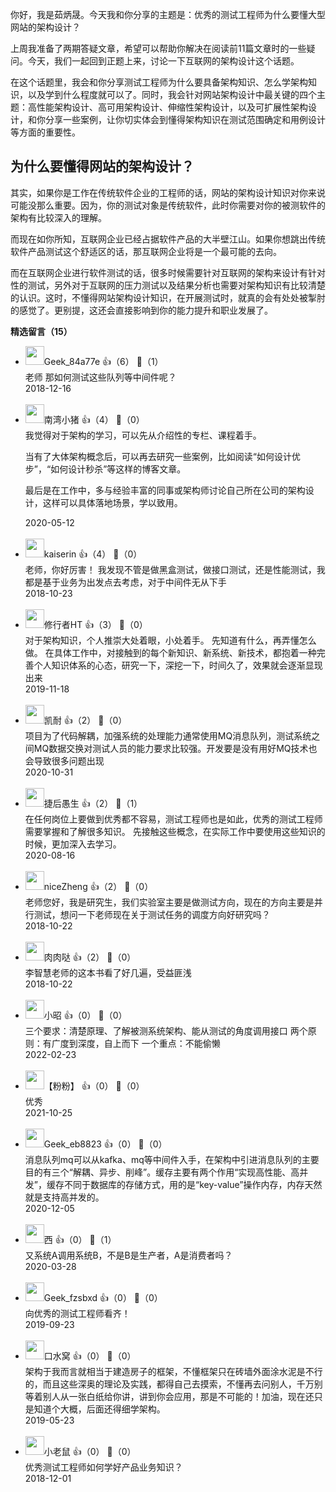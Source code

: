 你好，我是茹炳晟。今天我和你分享的主题是：优秀的测试工程师为什么要懂大型网站的架构设计？

上周我准备了两期答疑文章，希望可以帮助你解决在阅读前11篇文章时的一些疑问。今天，我们一起回到正题上来，讨论一下互联网的架构设计这个话题。

在这个话题里，我会和你分享测试工程师为什么要具备架构知识、怎么学架构知识，以及学到什么程度就可以了。同时，我会针对网站架构设计中最关键的四个主题：高性能架构设计、高可用架构设计、伸缩性架构设计，以及可扩展性架构设计，和你分享一些案例，让你切实体会到懂得架构知识在测试范围确定和用例设计等方面的重要性。

## 为什么要懂得网站的架构设计？

其实，如果你是工作在传统软件企业的工程师的话，网站的架构设计知识对你来说可能没那么重要。因为，你的测试对象是传统软件，此时你需要对你的被测软件的架构有比较深入的理解。

而现在如你所知，互联网企业已经占据软件产品的大半壁江山。如果你想跳出传统软件产品测试这个舒适区的话，那互联网企业将是一个最可能的去向。

而在互联网企业进行软件测试的话，很多时候需要针对互联网的架构来设计有针对性的测试，另外对于互联网的压力测试以及结果分析也需要对架构知识有比较清楚的认识。这时，不懂得网站架构设计知识，在开展测试时，就真的会有处处被掣肘的感觉了。更别提，这还会直接影响到你的能力提升和职业发展了。
<div><strong>精选留言（15）</strong></div><ul>
<li><img src="https://static001.geekbang.org/account/avatar/00/11/ce/e5/66f38361.jpg" width="30px"><span>Geek_84a77e</span> 👍（6） 💬（1）<div>老师 那如何测试这些队列等中间件呢？</div>2018-12-16</li><br/><li><img src="https://static001.geekbang.org/account/avatar/00/13/70/5f/bcf802bb.jpg" width="30px"><span>南湾小猪</span> 👍（4） 💬（0）<div>我觉得对于架构的学习，可以先从介绍性的专栏、课程着手。

当有了大体架构概念后，可以再去研究一些案例，比如阅读“如何设计优步”，“如何设计秒杀”等这样的博客文章。

最后是在工作中，多与经验丰富的同事或架构师讨论自己所在公司的架构设计，这样可以具体落地场景，学以致用。</div>2020-05-12</li><br/><li><img src="https://static001.geekbang.org/account/avatar/00/13/2c/3a/5504ed70.jpg" width="30px"><span>kaiserin</span> 👍（4） 💬（0）<div>老师，你好厉害！
我发现不管是做黑盒测试，做接口测试，还是性能测试，我都是基于业务为出发点去考虑，对于中间件无从下手</div>2018-10-23</li><br/><li><img src="http://thirdwx.qlogo.cn/mmopen/vi_32/Q0j4TwGTfTJeybPwAhKgbAe5SJZLYCQ3UiayIjtmicdqJZS1Oo6fyjdjgyiac6pPAJwbFteflxbiaVfvNr3XeEibRSQ/132" width="30px"><span>修行者HT</span> 👍（3） 💬（0）<div>对于架构知识，个人推崇大处着眼，小处着手。
先知道有什么，再弄懂怎么做。
在具体工作中，对接触到的每个新知识、新系统、新技术，都抱着一种完善个人知识体系的心态，研究一下，深挖一下，时间久了，效果就会逐渐显现出来</div>2019-11-18</li><br/><li><img src="https://static001.geekbang.org/account/avatar/00/19/85/e2/540b91fa.jpg" width="30px"><span>凯耐</span> 👍（2） 💬（0）<div>项目为了代码解耦，加强系统的处理能力通常使用MQ消息队列，测试系统之间MQ数据交换对测试人员的能力要求比较强。开发要是没有用好MQ技术也会导致很多问题出现</div>2020-10-31</li><br/><li><img src="https://static001.geekbang.org/account/avatar/00/11/dc/33/a68c6b26.jpg" width="30px"><span>捷后愚生</span> 👍（2） 💬（1）<div>在任何岗位上要做到优秀都不容易，测试工程师也是如此，优秀的测试工程师需要掌握和了解很多知识。
先接触这些概念，在实际工作中要使用这些知识的时候，更加深入去学习。</div>2020-08-16</li><br/><li><img src="https://static001.geekbang.org/account/avatar/00/11/a2/68/abb7bfe3.jpg" width="30px"><span>niceZheng</span> 👍（2） 💬（0）<div>老师您好，我是研究生，我们实验室主要是做测试方向，现在的方向主要是并行测试，想问一下老师现在关于测试任务的调度方向好研究吗？</div>2018-10-22</li><br/><li><img src="https://static001.geekbang.org/account/avatar/00/11/cc/c3/8b34f04a.jpg" width="30px"><span>肉肉哒</span> 👍（2） 💬（0）<div>李智慧老师的这本书看了好几遍，受益匪浅</div>2018-10-22</li><br/><li><img src="https://static001.geekbang.org/account/avatar/00/14/3f/39/a4c2154b.jpg" width="30px"><span>小昭</span> 👍（0） 💬（0）<div>三个要求：清楚原理、了解被测系统架构、能从测试的角度调用接口
两个原则：有广度到深度，自上而下
一个重点：不能偷懒</div>2022-02-23</li><br/><li><img src="https://static001.geekbang.org/account/avatar/00/11/d5/d0/413898d2.jpg" width="30px"><span>【粉粉】</span> 👍（0） 💬（0）<div>优秀</div>2021-10-25</li><br/><li><img src="https://static001.geekbang.org/account/avatar/00/1e/23/fa/6009ca43.jpg" width="30px"><span>Geek_eb8823</span> 👍（0） 💬（0）<div>消息队列mq可以从kafka、mq等中间件入手，在架构中引进消息队列的主要目的有三个“解耦、异步、削峰”。缓存主要有两个作用“实现高性能、高并发”，缓存不同于数据库的存储方式，用的是“key-value”操作内存，内存天然就是支持高并发的。</div>2020-12-05</li><br/><li><img src="https://static001.geekbang.org/account/avatar/00/11/c8/03/ae1d1057.jpg" width="30px"><span>西</span> 👍（0） 💬（1）<div>又系统A调用系统B，不是B是生产者，A是消费者吗？</div>2020-03-28</li><br/><li><img src="http://thirdwx.qlogo.cn/mmopen/vi_32/Q0j4TwGTfTKjX37aIYNjm4SOVDoACNe4TL5jFOkDPgFa7uTRKzDj0yN1uacEuyNzfyZt1DpIIjYL0Ribfhs9YIw/132" width="30px"><span>Geek_fzsbxd</span> 👍（0） 💬（0）<div>向优秀的测试工程师看齐！</div>2019-09-23</li><br/><li><img src="https://static001.geekbang.org/account/avatar/00/0f/55/26/154f9578.jpg" width="30px"><span>口水窝</span> 👍（0） 💬（0）<div>架构于我而言就相当于建造房子的框架，不懂框架只在砖墙外面涂水泥是不行的，而且这些深奥的理论及实践，都得自己去摸索，不懂再去问别人，千万别等着别人从一张白纸给你讲，讲到你会应用，那是不可能的！加油，现在还只是知道个大概，后面还得细学架构。</div>2019-05-23</li><br/><li><img src="https://static001.geekbang.org/account/avatar/00/13/2f/f4/2dede51a.jpg" width="30px"><span>小老鼠</span> 👍（0） 💬（0）<div>优秀测试工程师如何学好产品业务知识？</div>2018-12-01</li><br/>
</ul>